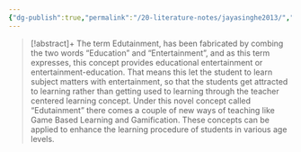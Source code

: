 ```yaml
---
{"dg-publish":true,"permalink":"/20-literature-notes/jayasinghe2013/","title":"Game based learning vs. gamification from the higher education students' perspective","tags":["computer-science","game-based-learning","gamification","motivation"],"noteIcon":"","created":"2024.08.30 17:34","updated":"2024.09.09 16:17"}
---
```



> [!abstract]+
> The term Edutainment, has been fabricated by combing the two words “Education” and “Entertainment”, and as this term expresses, this concept provides educational entertainment or entertainment-education. That means this let the student to learn subject matters with entertainment, so that the students get attracted to learning rather than getting used to learning through the teacher centered learning concept. Under this novel concept called “Edutainment” there comes a couple of new ways of teaching like Game Based Learning and Gamification. These concepts can be applied to enhance the learning procedure of students in various age levels.
